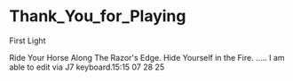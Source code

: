 # Thank_You_for_Playing
First Light

Ride Your Horse Along The Razor's Edge. Hide Yourself in the Fire.     .....     I am able to edit via J7  keyboard.15:15 07 28 25
